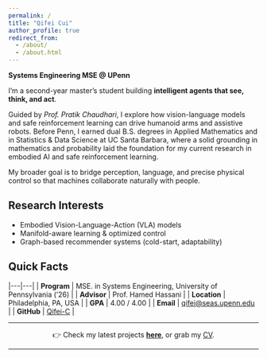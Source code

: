 ```yaml
---
permalink: /
title: "Qifei Cui"
author_profile: true
redirect_from: 
  - /about/
  - /about.html
---
```


 **Systems Engineering  MSE @ UPenn**

I’m a second-year master’s student building **intelligent agents that see, think, and act**. 

Guided by *Prof. Pratik Chaudhari*, I explore how vision-language models and safe reinforcement learning can drive humanoid arms and assistive robots. Before Penn, I earned dual B.S. degrees in Applied Mathematics and in Statistics & Data Science at UC Santa Barbara, where a solid grounding in mathematics and probability laid the foundation for my current research in embodied AI and safe reinforcement learning. 

My broader goal is to bridge perception, language, and precise physical control so that machines collaborate naturally with people.

## Research Interests
- Embodied Vision-Language-Action (VLA) models  
- Manifold-aware learning & optimized control 
- Graph-based recommender systems (cold-start, adaptability)  

## Quick Facts

|---|---|
| **Program** | MSE. in Systems Engineering, University of Pennsylvania (’26) |
| **Advisor** | Prof. Hamed Hassani |
| **Location** | Philadelphia, PA, USA |
| **GPA** | 4.00 / 4.00 |
| **Email** | [qifei@seas.upenn.edu](mailto:qifei@seas.upenn.edu) |
| **GitHub** | [Qifei-C](https://github.com/Qifei-C) |

---

<div align="center">
  👉  Check my latest projects <strong><a href="/projects/">here</a></strong>, or grab my <a href="/files/Qifei_Cui_CV.pdf">CV</a>.
</div>

 ---


